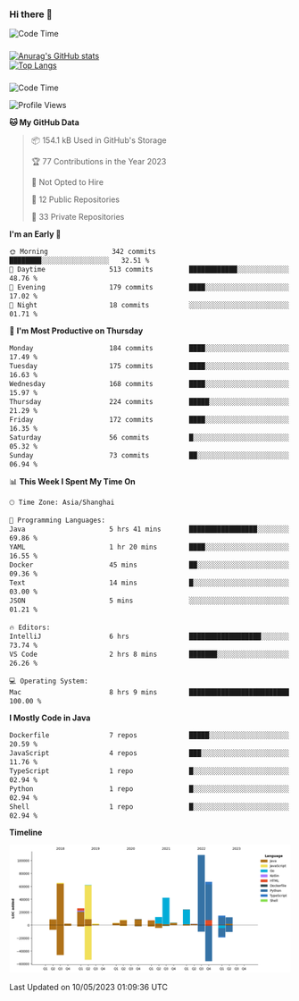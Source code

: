 ### Hi there 👋 

![Code Time](https://img.shields.io/endpoint?style=flat&url=https://codetime-api.datreks.com/badge/1061?logoColor=white%26project=%26recentMS=0%26showProject=false)

<!--
**Muyiafan/Muyiafan** is a ✨ _special_ ✨ repository because its `README.md` (this file) appears on your GitHub profile.

Here are some ideas to get you started:

- 🔭 I’m currently working on ...
- 🌱 I’m currently learning ...
- 👯 I’m looking to collaborate on ...
- 🤔 I’m looking for help with ...
- 💬 Ask me about ...
- 📫 How to reach me: ...
- 😄 Pronouns: ...
- ⚡ Fun fact: ...
-->

### 

[![Anurag's GitHub stats](https://github-readme-stats.vercel.app/api?username=Muyiafan)](https://github.com/anuraghazra/github-readme-stats)
<br>
[![Top Langs](https://github-readme-stats.vercel.app/api/top-langs/?username=Muyiafan)](https://github.com/anuraghazra/github-readme-stats)

### 

<!--START_SECTION:waka-->
![Code Time](http://img.shields.io/badge/Code%20Time-5%2C758%20hrs%207%20mins-blue)

![Profile Views](http://img.shields.io/badge/Profile%20Views-0-blue)

**🐱 My GitHub Data** 

> 📦 154.1 kB Used in GitHub's Storage 
 > 
> 🏆 77 Contributions in the Year 2023
 > 
> 🚫 Not Opted to Hire
 > 
> 📜 12 Public Repositories 
 > 
> 🔑 33 Private Repositories 
 > 
**I'm an Early 🐤** 

```text
🌞 Morning                342 commits         ████████░░░░░░░░░░░░░░░░░   32.51 % 
🌆 Daytime                513 commits         ████████████░░░░░░░░░░░░░   48.76 % 
🌃 Evening                179 commits         ████░░░░░░░░░░░░░░░░░░░░░   17.02 % 
🌙 Night                  18 commits          ░░░░░░░░░░░░░░░░░░░░░░░░░   01.71 % 
```
📅 **I'm Most Productive on Thursday** 

```text
Monday                   184 commits         ████░░░░░░░░░░░░░░░░░░░░░   17.49 % 
Tuesday                  175 commits         ████░░░░░░░░░░░░░░░░░░░░░   16.63 % 
Wednesday                168 commits         ████░░░░░░░░░░░░░░░░░░░░░   15.97 % 
Thursday                 224 commits         █████░░░░░░░░░░░░░░░░░░░░   21.29 % 
Friday                   172 commits         ████░░░░░░░░░░░░░░░░░░░░░   16.35 % 
Saturday                 56 commits          █░░░░░░░░░░░░░░░░░░░░░░░░   05.32 % 
Sunday                   73 commits          ██░░░░░░░░░░░░░░░░░░░░░░░   06.94 % 
```


📊 **This Week I Spent My Time On** 

```text
🕑︎ Time Zone: Asia/Shanghai

💬 Programming Languages: 
Java                     5 hrs 41 mins       █████████████████░░░░░░░░   69.86 % 
YAML                     1 hr 20 mins        ████░░░░░░░░░░░░░░░░░░░░░   16.55 % 
Docker                   45 mins             ██░░░░░░░░░░░░░░░░░░░░░░░   09.36 % 
Text                     14 mins             █░░░░░░░░░░░░░░░░░░░░░░░░   03.00 % 
JSON                     5 mins              ░░░░░░░░░░░░░░░░░░░░░░░░░   01.21 % 

🔥 Editors: 
IntelliJ                 6 hrs               ██████████████████░░░░░░░   73.74 % 
VS Code                  2 hrs 8 mins        ███████░░░░░░░░░░░░░░░░░░   26.26 % 

💻 Operating System: 
Mac                      8 hrs 9 mins        █████████████████████████   100.00 % 
```

**I Mostly Code in Java** 

```text
Dockerfile               7 repos             █████░░░░░░░░░░░░░░░░░░░░   20.59 % 
JavaScript               4 repos             ███░░░░░░░░░░░░░░░░░░░░░░   11.76 % 
TypeScript               1 repo              █░░░░░░░░░░░░░░░░░░░░░░░░   02.94 % 
Python                   1 repo              █░░░░░░░░░░░░░░░░░░░░░░░░   02.94 % 
Shell                    1 repo              █░░░░░░░░░░░░░░░░░░░░░░░░   02.94 % 
```



**Timeline**

![Lines of Code chart](https://raw.githubusercontent.com/Muyiafan/Muyiafan/main/assets/bar_graph.png)


 Last Updated on 10/05/2023 01:09:36 UTC
<!--END_SECTION:waka-->
